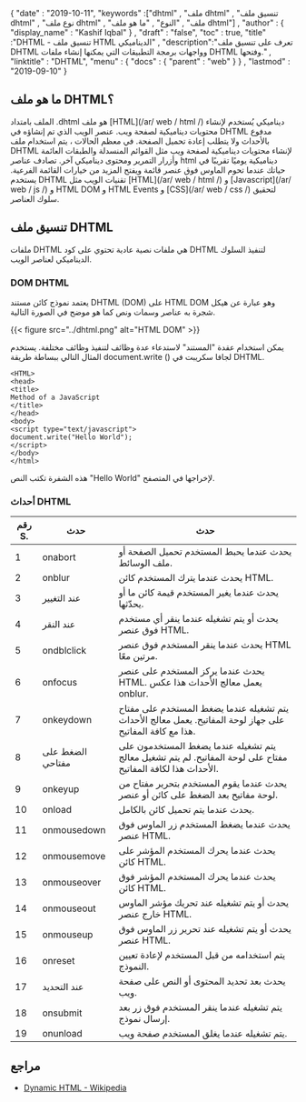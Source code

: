 {
  "date" : "2019-10-11",
  "keywords" :["dhtml" , "ملف dhtml" , "تنسيق ملف dhtml" , "نوع ملف dhtml" , "ملف" , "النوع" , "ما هو ملف dhtml"] ,
  "author" : {
    "display_name" : "Kashif Iqbal"
} ,
  "draft" : "false",
  "toc" : true,
  "title" :"DHTML - تنسيق ملف HTML الديناميكي" ,
  "description":"تعرف على تنسيق ملف DHTML وواجهات برمجة التطبيقات التي يمكنها إنشاء ملفات DHTML وفتحها." ,
  "linktitle" : "DHTML",
  "menu" : {
    "docs" : {
      "parent" : "web"
}
} ,
  "lastmod" : "2019-09-10"
}

## ما هو ملف DHTML؟

الملف بامتداد .dhtml هو ملف [HTML](/ar/ web / html /) ديناميكي يُستخدم لإنشاء محتويات ديناميكية لصفحة ويب. عنصر الويب الذي تم إنشاؤه في DHTML مدفوع بالأحداث ولا يتطلب إعادة تحميل الصفحة. في معظم الحالات ، يتم استخدام ملف DHTML لإنشاء محتويات ديناميكية لصفحة ويب مثل القوائم المنسدلة والطبقات العائمة وأزرار التمرير ومحتوى ديناميكي آخر. تصادف عناصر html ديناميكية يوميًا تقريبًا في حياتك عندما تحوم الماوس فوق عنصر قائمة ويفتح المزيد من خيارات القائمة الفرعية. يستخدم DHTML تقنيات الويب مثل [HTML](/ar/ web / html /) و [Javascript](/ar/ web / js /) و HTML DOM و HTML Events و [CSS](/ar/ web / css /) لتحقيق سلوك العناصر.

## تنسيق ملف DHTML

ملفات DHTML هي ملفات نصية عادية تحتوي على كود DHTML لتنفيذ السلوك الديناميكي لعناصر الويب.


### DOM DHTML

يعتمد نموذج كائن مستند DHTML (DOM) على HTML DOM وهو عبارة عن هيكل شجرة به عناصر وسمات ونص كما هو موضح في الصورة التالية.

{{< figure src="../dhtml.png" alt="HTML DOM" >}}

يمكن استخدام عقدة "المستند" لاستدعاء عدة وظائف لتنفيذ وظائف مختلفة. يستخدم المثال التالي ببساطة طريقة document.write () لجافا سكريبت في DHTML.

```
<HTML>  
<head>  
<title>  
Method of a JavaScript  
</title>  
</head>  
<body>  
<script type="text/javascript">  
document.write("Hello World");  
</script>  
</body>  
</html>  
```

هذه الشفرة تكتب النص "Hello World" لإخراجها في المتصفح.

### أحداث DHTML

| رقم S. | حدث | حدث |
---|---|---|
| 1 | onabort | يحدث عندما يحبط المستخدم تحميل الصفحة أو ملف الوسائط. |
| 2 | onblur | يحدث عندما يترك المستخدم كائن HTML. |
| 3 | عند التغيير | يحدث عندما يغير المستخدم قيمة كائن ما أو يحدّثها. |
| 4 | عند النقر | يحدث أو يتم تشغيله عندما ينقر أي مستخدم فوق عنصر HTML. |
| 5 | ondblclick | يحدث عندما ينقر المستخدم فوق عنصر HTML مرتين معًا. |
| 6 | onfocus | يحدث عندما يركز المستخدم على عنصر HTML. يعمل معالج الأحداث هذا عكس onblur. |
| 7 | onkeydown | يتم تشغيله عندما يضغط المستخدم على مفتاح على جهاز لوحة المفاتيح. يعمل معالج الأحداث هذا مع كافة المفاتيح. |
| 8 | الضغط على مفتاحي | يتم تشغيله عندما يضغط المستخدمون على مفتاح على لوحة المفاتيح. لم يتم تشغيل معالج الأحداث هذا لكافة المفاتيح. |
| 9 | onkeyup | يحدث عندما يقوم المستخدم بتحرير مفتاح من لوحة مفاتيح بعد الضغط على كائن أو عنصر. |
| 10 | onload | يحدث عندما يتم تحميل كائن بالكامل. |
| 11 | onmousedown | يحدث عندما يضغط المستخدم زر الماوس فوق عنصر HTML. |
| 12 | onmousemove | يحدث عندما يحرك المستخدم المؤشر على كائن HTML. |
| 13 | onmouseover | يحدث عندما يحرك المستخدم المؤشر فوق كائن HTML. |
| 14 | onmouseout | يحدث أو يتم تشغيله عند تحريك مؤشر الماوس خارج عنصر HTML. |
| 15 | onmouseup | يحدث أو يتم تشغيله عند تحرير زر الماوس فوق عنصر HTML. |
| 16 | onreset | يتم استخدامه من قبل المستخدم لإعادة تعيين النموذج. |
| 17 | عند التحديد | يحدث بعد تحديد المحتوى أو النص على صفحة ويب. |
| 18 | onsubmit | يتم تشغيله عندما ينقر المستخدم فوق زر بعد إرسال نموذج. |
| 19 | onunload | يتم تشغيله عندما يغلق المستخدم صفحة ويب. |

## مراجع

* [Dynamic HTML - Wikipedia](https://en.wikipedia.org/wiki/Dynamic_HTML)

